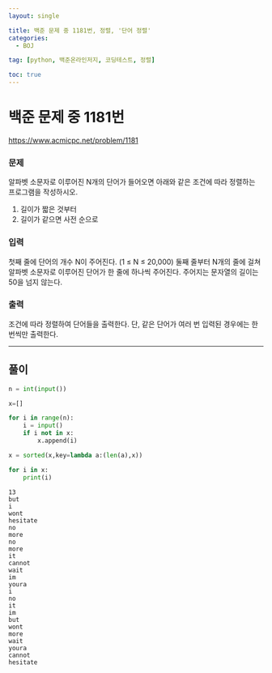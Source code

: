 ```yaml
---
layout: single

title: 백준 문제 중 1181번, 정렬, '단어 정렬'
categories:
  - BOJ

tag: [python, 백준온라인저지, 코딩테스트, 정렬]

toc: true
---
```


# 백준 문제 중 1181번
https://www.acmicpc.net/problem/1181

### 문제

알파벳 소문자로 이루어진 N개의 단어가 들어오면 아래와 같은 조건에 따라 정렬하는 프로그램을 작성하시오.

1. 길이가 짧은 것부터
2. 길이가 같으면 사전 순으로

### 입력

첫째 줄에 단어의 개수 N이 주어진다. (1 ≤ N ≤ 20,000) 둘째 줄부터 N개의 줄에 걸쳐 알파벳 소문자로 이루어진 단어가 한 줄에 하나씩 주어진다. 주어지는 문자열의 길이는 50을 넘지 않는다.

### 출력

조건에 따라 정렬하여 단어들을 출력한다. 단, 같은 단어가 여러 번 입력된 경우에는 한 번씩만 출력한다.

---

## 풀이

```python
n = int(input())

x=[]

for i in range(n):
    i = input()
    if i not in x:
        x.append(i)

x = sorted(x,key=lambda a:(len(a),x))

for i in x:
    print(i)
```

    13
    but
    i
    wont
    hesitate
    no
    more
    no
    more
    it
    cannot
    wait
    im
    youra
    i
    no
    it
    im
    but
    wont
    more
    wait
    youra
    cannot
    hesitate

